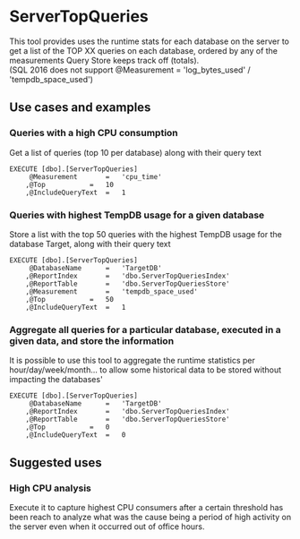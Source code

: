 # ServerTopQueries
This tool provides uses the runtime stats for each database on the server to get a list of the TOP XX queries on each database, ordered by any of the measurements Query Store keeps track off (totals).
\
(SQL 2016 does not support @Measurement = 'log_bytes_used' / 'tempdb_space_used')
## Use cases and examples
### Queries with a high CPU consumption
Get a list of queries (top 10 per database) along with their query text
```
EXECUTE [dbo].[ServerTopQueries]
	 @Measurement 		= 	'cpu_time'
	,@Top 			= 	10
	,@IncludeQueryText 	= 	1
```
### Queries with highest TempDB usage for a given database
Store a list with the top 50 queries with the highest TempDB usage for the database Target, along with their query text
```
EXECUTE [dbo].[ServerTopQueries]
	 @DatabaseName		=	'TargetDB'
	,@ReportIndex		=	'dbo.ServerTopQueriesIndex'
	,@ReportTable		=	'dbo.ServerTopQueriesStore'
	,@Measurement 		= 	'tempdb_space_used'
	,@Top 			= 	50
	,@IncludeQueryText 	= 	1
```
### Aggregate all queries for a particular database, executed in a given data, and store the information
It is possible to use this tool to aggregate the runtime statistics per hour/day/week/month... to allow some historical data to be stored without impacting the databases' 
```
EXECUTE [dbo].[ServerTopQueries]
	 @DatabaseName		=	'TargetDB'
	,@ReportIndex		=	'dbo.ServerTopQueriesIndex'
	,@ReportTable		=	'dbo.ServerTopQueriesStore'
	,@Top 			= 	0
	,@IncludeQueryText 	= 	0
```
## Suggested uses
### High CPU analysis
Execute it to capture highest CPU consumers after a certain threshold has been reach to analyze what was the cause being a period of high activity on the server even when it occurred out of office hours.